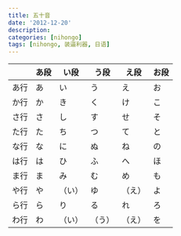 ```yaml
---
title: 五十音
date: '2012-12-20'
description:
categories: [nihongo]
tags: [nihongo, 装逼利器, 日语]
---
```


|      | あ段 | い段   | う段   | え段   | お段 |
| ---- | ---  | -----  | ---    | ----   | ---  |
| あ行 | あ   | い     | う     | え     | お   |
| か行 | か   | き     | く     | け     | こ   |
| さ行 | さ   | し     | す     | せ     | そ   |
| た行 | た   | ち     | つ     | て     | と   |
| な行 | な   | に     | ぬ     | ね     | の   |
| は行 | は   | ひ     | ふ     | へ     | ほ   |
| ま行 | ま   | み     | む     | め     | も   |
| や行 | や   | （い） | ゆ     | （え） | よ   |
| ら行 | ら   | り     | る     | れ     | ろ   |
| わ行 | わ   | （い） | （う） | （え） | を   |
